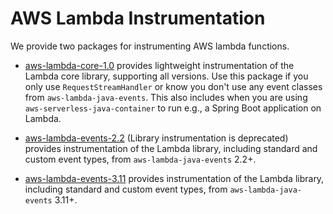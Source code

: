 # AWS Lambda Instrumentation

We provide two packages for instrumenting AWS lambda functions.

- [aws-lambda-core-1.0](./aws-lambda-core-1.0/library) provides lightweight instrumentation of the Lambda core library, supporting
  all versions. Use this package if you only use `RequestStreamHandler` or know you don't use any event classes from
  `aws-lambda-java-events`. This also includes when you are using `aws-serverless-java-container` to run e.g., a
  Spring Boot application on Lambda.

- [aws-lambda-events-2.2](./aws-lambda-events-2.2/library) (Library instrumentation is deprecated) provides instrumentation of the Lambda library,
  including standard and custom event types, from `aws-lambda-java-events` 2.2+.

- [aws-lambda-events-3.11](./aws-lambda-events-2.2/library) provides instrumentation of the Lambda library, including standard and custom event
  types, from `aws-lambda-java-events` 3.11+.
